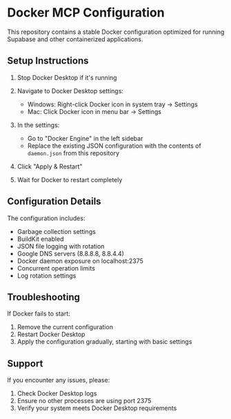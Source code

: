 # Docker MCP Configuration

This repository contains a stable Docker configuration optimized for running Supabase and other containerized applications.

## Setup Instructions

1. Stop Docker Desktop if it's running

2. Navigate to Docker Desktop settings:
   - Windows: Right-click Docker icon in system tray -> Settings
   - Mac: Click Docker icon in menu bar -> Settings

3. In the settings:
   - Go to "Docker Engine" in the left sidebar
   - Replace the existing JSON configuration with the contents of `daemon.json` from this repository

4. Click "Apply & Restart"

5. Wait for Docker to restart completely

## Configuration Details

The configuration includes:
- Garbage collection settings
- BuildKit enabled
- JSON file logging with rotation
- Google DNS servers (8.8.8.8, 8.8.4.4)
- Docker daemon exposure on localhost:2375
- Concurrent operation limits
- Log rotation settings

## Troubleshooting

If Docker fails to start:
1. Remove the current configuration
2. Restart Docker Desktop
3. Apply the configuration gradually, starting with basic settings

## Support

If you encounter any issues, please:
1. Check Docker Desktop logs
2. Ensure no other processes are using port 2375
3. Verify your system meets Docker Desktop requirements